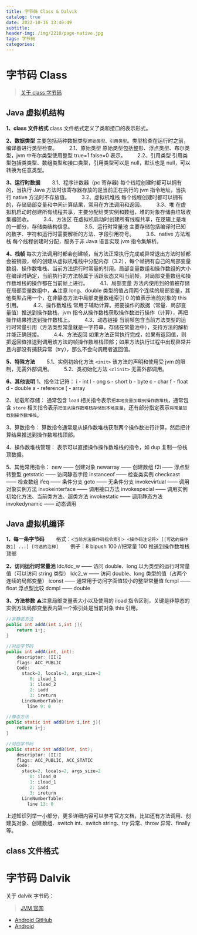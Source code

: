 ```yaml
---
title: 字节码 Class & Dalvik
catalog: true
date: 2022-10-16 13:40:49
subtitle:
header-img: /img/2210/page-native.jpg
tags: 字节码
categories:
---
```


# 字节码 Class
 
> [关于 class 字节码](https://docs.oracle.com/javase/specs/jvms/se11/html/index.html)

## Java 虚拟机结构

**1、class 文件格式**
class 文件格式定义了类和接口的表示形式。

**2、数据类型**
主要包括两种数据类型`原始类型、引用类型`。类型检查在运行时之前，编译器进行类型检查。
&emsp;&emsp;2.1、原始类型
原始类型包括整形、浮点类型、布尔类型，jvm 中布尔类型使用整型 true=1  false=0 表示。
&emsp;&emsp;2.2、引用类型
引用类型包括类类型、数组类型和接口类型，引用类型可以是 null，默认也是 null，可以转换为任意类型。

**3、运行时数据**
&emsp;&emsp;3.1、程序计数器（pc 寄存器)
每个线程创建时都可以拥有的，当执行 Java 方法时该寄存器存放的是当前正在执行的 jvm 指令地址，当执行 native 方法时不存放值。
&emsp;&emsp;3.2、虚拟机堆栈
每个线程创建时都可以拥有的，存储局部变量和中间计算结果，常用在方法调用和返回。
&emsp;&emsp;3.3、堆
在虚拟机启动时创建所有线程共享，主要分配给类实例和数组，堆的对象存储由垃圾收集器回收。
&emsp;&emsp;3.4、方法区
在虚拟机启动时创建所有线程共享，在逻辑上是堆的一部分，存储类结构信息。
&emsp;&emsp;3.5、运行时常量池
主要存储包括编译时已知的数字、字符和运行时需要解析的方法、字段引用符号。
&emsp;&emsp;3.6、native 方法堆栈
每个线程创建时分配，服务于非 Java 语言实现 jvm 指令集解析。

**4、栈帧**
每次方法调用时都会创建帧，当方法正常执行完成或异常退出方法时帧都会被销毁，帧的创建从虚拟机堆栈中分配内存（3.2），每个帧拥有自己的局部变量数组、操作数堆栈、当前方法运行时常量的引用。局部变量数组和操作数组的大小在编译时确定，当前执行的方法帧属于活跃状态又叫当前帧，对局部变量数组和操作数堆栈的操作都在当前帧上进行。
&emsp;&emsp;4.1、局部变量
方法内使用到的值被存储在局部变量数组中，⚠️注意 long、double 类型的值占用两个连续的局部变量，其他类型占用一个，在非静态方法中局部变量数组索引 0 的值表示当前对象的 this 引用。
&emsp;&emsp;4.2、操作数堆栈
常用于辅助计算。把要操作的数据（常量、局部变量值）推送到操作数栈，jvm 指令从操作数栈获取操作数进行操作（计算），再把操作结果推送到操作数栈上。
&emsp;&emsp;4.3、动态链接
当前帧包含当前方法类型的运行时常量引用（方法类型常量就是一字符串，存储在常量池中），支持方法的解析并能正确链接。
&emsp;&emsp;4.4、方法返回
如果方法正常执行完成，如果有返回值，则把返回值推送到调用该方法的帧操作数堆栈顶部；如果方法执行过程中出现异常并且内部没有捕获异常（try），那么不会向调用者返回值。

**5、特殊方法**
&emsp;&emsp;5.1、实例初始化方法 `<init>`
该方法的声明和使用受 jvm 的限制，无需外部调用。
&emsp;&emsp;5.2、类初始化方法 `<clinit>`
无需外部调用。

**6、其他说明**
1、指令注记符：
i - int
l - ong
s - short
b - byte
c - char
f - float
d - double
a - reference
[ - array

2、加载和存储：
通常包含 `load` 相关指令表示`把本地变量加载到操作数堆栈`，通常包含 `store` 相关指令表示`把值从操作数堆栈存储到本地变量`，还有部分指定表示`将常量加载到操作数堆栈`。

3、算数指令：
算数指令通常是从操作数堆栈获取两个操作数进行计算，然后把计算结果推送到操作数堆栈顶部。

4、操作数堆栈管理：
表示可以直接操作操作数堆栈的指令，如 dup 复制一份栈顶数据。

5、其他常用指令：
new —— 创建对象
newarray —— 创建数组
f2i —— 浮点型转整型
getstatic —— 访问静态字段
instanceof —— 检查类实例
checkcast —— 检查数组
ifeq —— 条件分支
goto —— 无条件分支
invokevirtual —— 调用对象实例方法
invokeinterface —— 调用接口方法
invokespecial —— 调用实例初始化方法、当前类方法、超类方法
invokestatic —— 调用静态方法
invokedynamic —— 动态调用

## Java 虚拟机编译

**1、每一条字节码**
&emsp;&emsp;格式：`<当前方法操作码指令索引> <操作码注记符> [[可选的操作数1] ...] [可选的注释]`
&emsp;&emsp;例子：8 bipush 100 //把常量 100 推送到操作数堆栈顶部

**2、访问运行时常量池**
ldc/ldc_w —— 访问 double、long 以为类型的运行时常量值（可以访问 string 类型）
ldc2_w —— 访问 double、long 类型的值（占两个连续的局部变量）
iconst —— 通常用于访问字面值较小的整型常量值
fcmpl —— float 浮点型比较
dcmpl —— double 

**3、方法参数**
⚠️注意局部变量表大小以及使用的 iload 指令区别，关键是非静态的实例方法局部变量表内第一个索引处是当前对象 this 引用。
```java
//非静态方法
public int addA(int i,int j){
    return i+j;
}

//对应字节码
public int addA(int, int);
    descriptor: (II)I
    flags: ACC_PUBLIC
    Code:
      stack=2, locals=3, args_size=3
         0: iload_1
         1: iload_2
         2: iadd
         3: ireturn
      LineNumberTable:
        line 9: 0
```

```java
//静态方法
public static int addB(int i,int j){
    return i+j;
}

//对应字节码
public static int addB(int, int);
    descriptor: (II)I
    flags: ACC_PUBLIC, ACC_STATIC
    Code:
      stack=2, locals=2, args_size=2
         0: iload_0
         1: iload_1
         2: iadd
         3: ireturn
      LineNumberTable:
        line 13: 0
```

上述知识列举一小部分，更多详细内容可以参考官方文档，比如还有方法调用、创建类对象、创建数组、switch int、switch string、try 异常、throw 异常、finally 等。


## class 文件格式




# 字节码 Dalvik

关于 dalvik 字节码：

> [JVM 官网](https://source.android.com/devices/tech/dalvik/dalvik-bytecode)
- [Android GitHub](https://github.com/AndroidAdvanceWithGeektime/Chapter27/blob/master/doucments/Dalvik%20and%20ART.pdf)
- [Android ](https://github.com/AndroidAdvanceWithGeektime/Chapter27/blob/master/doucments/Understanding%20the%20Davlik%20Virtual%20Machine.pdf)
